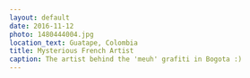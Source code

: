 ```yaml
---
layout: default
date: 2016-11-12
photo: 1480444004.jpg
location_text: Guatape, Colombia
title: Mysterious French Artist
caption: The artist behind the 'meuh' grafiti in Bogota :)
---
```

